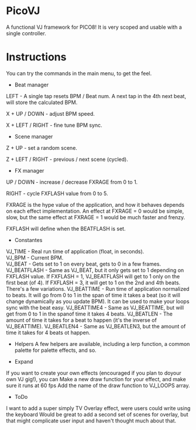 # PicoVJ

A functional VJ framework for PICO8! It is very scoped and usable with a single controller.

# Instructions 

You can try the commands in the main menu, to get the feel.

- Beat manager

LEFT - A single tap resets BPM / Beat num. A next tap in the 4th next beat, will store the calculated BPM.

X + UP / DOWN - adjust BPM speed.

X + LEFT / RIGHT -  fine tune BPM sync.

- Scene manager

Z + UP - set a random scene.

Z + LEFT / RIGHT - previous / next scene (cycled).

- FX manager

UP / DOWN - increase / decrease FXRAGE from 0 to 1.

RIGHT - cycle FXFLASH value from 0 to 5.

FXRAGE is the hype value of the application, and how it behaves depends on each effect implementation. An effect at FXRAGE = 0 would be simple, slow, but the same effect at FXRAGE = 1 would be much faster and frenzy.

FXFLASH will define when the BEATFLASH is set.

- Constantes

VJ_TIME - Real run time of application (float, in seconds).<br>
VJ_BPM - Current BPM.<br>
VJ_BEAT - Gets set to 1 on every beat, gets to 0 in a few frames.<br>
VJ_BEATFLASH - Same as VJ_BEAT, but it only gets set to 1 depending on FXFLASH value. If FXFLASH = 1, VJ_BEATFLASH will get to 1 only on the first beat (of 4). If FXFLASH = 3, it will get to 1 on the 2nd and 4th beats. There's a few variations.
VJ_BEATTIME - Run time of application normalized to beats. It will go from 0 to 1 in the span of time it takes a beat (so it will change dynamically as you update BPM). It can be used to make your loops sync with the beat easy.
VJ_BEATTIME4 - Same as VJ_BEATTIME, but will get from 0 to 1 in the spanof time it takes 4 beats.
VJ_BEATLEN - The amount of time it takes for a beat to happen (it's the inverse of VJ_BEATTIME).
VJ_BEATLEN4 - Same as VJ_BEATLEN3, but the amount of time it takes for 4 beats ot happen.

- Helpers
A few helpers are available, including a lerp function, a common palette for palette effects, and so.

- Expand

If you want to create your own effects (encouraged if you plan to doyour own VJ gig!), you can
Make a new draw function for your effect, and make sure it runs at 60 fps
Add the name of the draw function to VJ_LOOPS array.

- ToDo

I want to add a super simply TV Overlay effect, were users could write using the keyboard
Would be great to add a second set of scenes for overlay, but that might complicate user input and haven't thought much about that.
